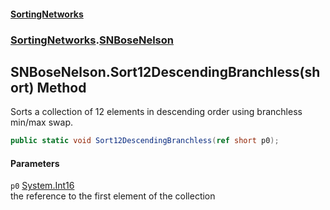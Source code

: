 #### [SortingNetworks](./index.md 'index')
### [SortingNetworks](./SortingNetworks.md 'SortingNetworks').[SNBoseNelson](./SortingNetworks-SNBoseNelson.md 'SortingNetworks.SNBoseNelson')
## SNBoseNelson.Sort12DescendingBranchless(short) Method
Sorts a collection of 12 elements in descending order using branchless min/max swap.  
```csharp
public static void Sort12DescendingBranchless(ref short p0);
```
#### Parameters
<a name='SortingNetworks-SNBoseNelson-Sort12DescendingBranchless(short)-p0'></a>
`p0` [System.Int16](https://docs.microsoft.com/en-us/dotnet/api/System.Int16 'System.Int16')  
the reference to the first element of the collection  
  
